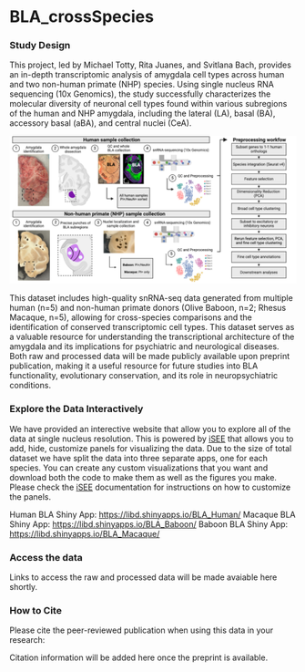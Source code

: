 # BLA_crossSpecies

### Study Design
This project, led by Michael Totty, Rita Juanes, and Svitlana Bach, provides an in-depth transcriptomic analysis of amygdala cell types across human and two non-human primate (NHP) species. Using single nucleus RNA sequencing (10x Genomics), the study successfully characterizes the molecular diversity of neuronal cell types found within various subregions of the human and NHP amygdala, including the lateral (LA), basal (BA), accessory basal (aBA), and central nuclei (CeA).

![BLA_sample_generation](./images/BLA_sample_generation.png)

This dataset includes high-quality snRNA-seq data generated from multiple human (n=5) and non-human primate donors (Olive Baboon, n=2; Rhesus Macaque, n=5), allowing for cross-species comparisons and the identification of conserved transcriptomic cell types. This dataset serves as a valuable resource for understanding the transcriptional architecture of the amygdala and its implications for psychiatric and neurological diseases. Both raw and processed data will be made publicly available upon preprint publication, making it a useful resource for future studies into BLA functionality, evolutionary conservation, and its role in neuropsychiatric conditions.

### Explore the Data Interactively
We have provided an interective website that allow you to explore all of the data at single nucleus resolution. This is powered by [iSEE](https://bioconductor.org/packages/release/bioc/html/iSEE.html) that allows you to add, hide, customize panels for visualizing the data. Due to the size of total dataset we have split the data into three separate apps, one for each species. You can create any custom visualizations that you want and download both the code to make them as well as the figures you make. Please check the [iSEE](https://bioconductor.org/packages/release/bioc/html/iSEE.html) documentation for instructions on how to customize the panels.

Human BLA Shiny App: https://libd.shinyapps.io/BLA_Human/
Macaque BLA Shiny App: https://libd.shinyapps.io/BLA_Baboon/
Baboon BLA Shiny App: https://libd.shinyapps.io/BLA_Macaque/

### Access the data

Links to access the raw and processed data will be made avaiable here shortly.

### How to Cite
Please cite the peer-reviewed publication when using this data in your research:

Citation information will be added here once the preprint is available. 